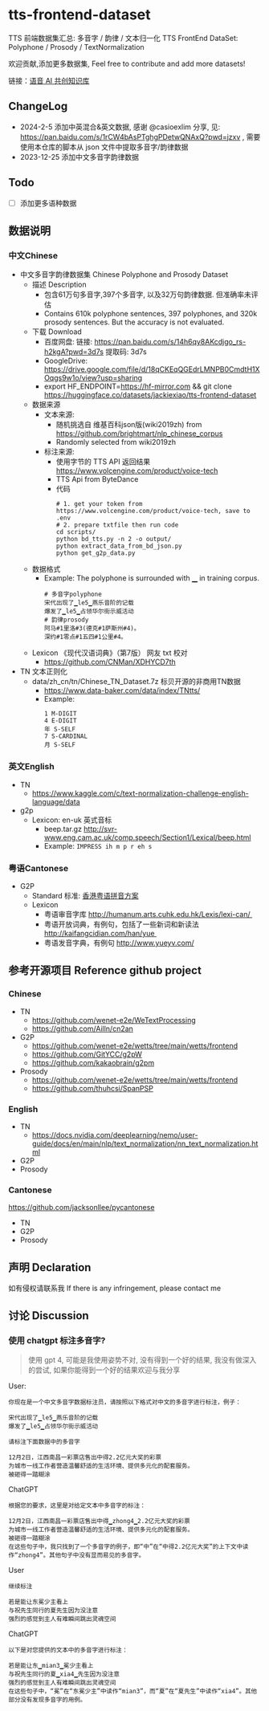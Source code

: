 # tts-frontend-dataset
TTS 前端数据集汇总: 多音字 / 韵律 / 文本归一化
TTS FrontEnd DataSet: Polyphone / Prosody / TextNormalization

欢迎贡献,添加更多数据集, Feel free to contribute and add more datasets!

链接：[语音 AI 共创知识库](https://ai-share.feishu.cn/wiki/KoWMwsCkmivXDRkFQ35czp0qned)

## ChangeLog
- 2024-2-5 添加中英混合&英文数据, 感谢 @casioexlim 分享, 见: https://pan.baidu.com/s/1rCW4bAsPTghgPDetwQNAxQ?pwd=jzxv , 需要使用本仓库的脚本从 json 文件中提取多音字/韵律数据
- 2023-12-25 添加中文多音字韵律数据

## Todo
- [ ] 添加更多语种数据

## 数据说明
### 中文Chinese
- 中文多音字韵律数据集 Chinese Polyphone and Prosody Dataset
  - 描述 Description
    - 包含61万句多音字,397个多音字, 以及32万句韵律数据. 但准确率未评估
    - Contains 610k polyphone sentences, 397 polyphones, and 320k prosody sentences. But the accuracy is not evaluated.
  - 下载 Download
    - 百度网盘: 链接: https://pan.baidu.com/s/14h6qy8AKcdjgo_rs-h2kgA?pwd=3d7s 提取码: 3d7s
    - GoogleDrive: https://drive.google.com/file/d/18qCKEqQGEdrLMNPB0CmdtH1XOqgs9w1o/view?usp=sharing
    - export HF_ENDPOINT=https://hf-mirror.com && git clone https://huggingface.co/datasets/jackiexiao/tts-frontend-dataset
  - 数据来源
    - 文本来源: 
      - 随机挑选自 维基百科json版(wiki2019zh) from https://github.com/brightmart/nlp_chinese_corpus
      - Randomly selected from wiki2019zh
    - 标注来源:
      - 使用字节的 TTS API 返回结果 https://www.volcengine.com/product/voice-tech
      - TTS Api from ByteDance
      - 代码
        ```
        # 1. get your token from https://www.volcengine.com/product/voice-tech, save to .env
        # 2. prepare txtfile then run code
        cd scripts/
        python bd_tts.py -n 2 -o output/
        python extract_data_from_bd_json.py 
        python get_g2p_data.py
        ```
  - 数据格式
    - Example: The polyphone is surrounded with ▁ in training corpus.
        ```
        # 多音字polyphone
        宋代出现了▁le5▁燕乐音阶的记载
        爆发了▁le5▁占领华尔街示威活动
        # 韵律prosody
        阿马#1里洛#3(德克#1萨斯州#4)。
        深约#1零点#1五四#1公里#4。
        ```
  - Lexicon 《现代汉语词典》（第7版） 网友 txt 校对
    - https://github.com/CNMan/XDHYCD7th
- TN 文本正则化
  - data/zh_cn/tn/Chinese_TN_Dataset.7z  标贝开源的非商用TN数据
    - https://www.data-baker.com/data/index/TNtts/
    - Example:
        ```
        1 M-DIGIT
        4 E-DIGIT
        年 S-SELF
        7 S-CARDINAL
        月 S-SELF
        ```

### 英文English
- TN 
  - https://www.kaggle.com/c/text-normalization-challenge-english-language/data
- g2p
  - Lexicon: en-uk 英式音标
    - beep.tar.gz http://svr-www.eng.cam.ac.uk/comp.speech/Section1/Lexical/beep.html
    - Example: `IMPRESS ih m p r eh s`

### 粤语Cantonese
- G2P
    - Standard 标准: [香港粤语拼音方案](https://jyutping.org/jyutping/)
    - Lexicon
        - 粤语审音字库 http://humanum.arts.cuhk.edu.hk/Lexis/lexi-can/   
        - 粤语开放词典，有例句，包括了一些新词和新读法 http://kaifangcidian.com/han/yue 
        - 粤语发音字典，有例句 http://www.yueyv.com/


## 参考开源项目 Reference github project

### Chinese
- TN
    - https://github.com/wenet-e2e/WeTextProcessing
    - https://github.com/Ailln/cn2an
- G2P
    - https://github.com/wenet-e2e/wetts/tree/main/wetts/frontend
    - https://github.com/GitYCC/g2pW
    - https://github.com/kakaobrain/g2pm
- Prosody
    - https://github.com/wenet-e2e/wetts/tree/main/wetts/frontend
    - https://github.com/thuhcsi/SpanPSP

### English
- TN
    - https://docs.nvidia.com/deeplearning/nemo/user-guide/docs/en/main/nlp/text_normalization/nn_text_normalization.html
- G2P
- Prosody


### Cantonese
https://github.com/jacksonllee/pycantonese

- TN
- G2P
- Prosody

## 声明 Declaration
如有侵权请联系我 If there is any infringement, please contact me

## 讨论 Discussion

### 使用 chatgpt 标注多音字?
> 使用 gpt 4, 可能是我使用姿势不对, 没有得到一个好的结果, 我没有做深入的尝试, 如果你能得到一个好的结果欢迎与我分享

User:
```
你现在是一个中文多音字数据标注员，请按照以下格式对中文的多音字进行标注，例子：

宋代出现了▁le5▁燕乐音阶的记载
爆发了▁le5▁占领华尔街示威活动

请标注下面数据中的多音字

12月2日，江西南昌一彩票店售出中得2.2亿元大奖的彩票
为城市一线工作者营造温馨舒适的生活环境、提供多元化的配套服务。
被砸得一踏糊涂
```

ChatGPT
```
根据您的要求，这里是对给定文本中多音字的标注：

12月2日，江西南昌一彩票店售出中得▁zhong4▁2.2亿元大奖的彩票
为城市一线工作者营造温馨舒适的生活环境、提供多元化的配套服务。
被砸得一踏糊涂
在这些句子中，我只找到了一个多音字的例子，即“中”在“中得2.2亿元大奖”的上下文中读作“zhong4”。其他句子中没有显而易见的多音字。
```

User
```
继续标注

若是能让东冕少主看上
与祝先生同行的夏先生因为没注意
强烈的感觉到主人有难瞬间跳出灵魂空间
```

ChatGPT
```
以下是对您提供的文本中的多音字进行标注：

若是能让东▁mian3▁冕少主看上
与祝先生同行的夏▁xia4▁先生因为没注意
强烈的感觉到主人有难瞬间跳出灵魂空间
在这些句子中，“冕”在“东冕少主”中读作“mian3”，而“夏”在“夏先生”中读作“xia4”。其他部分没有发现多音字的用例。
```
